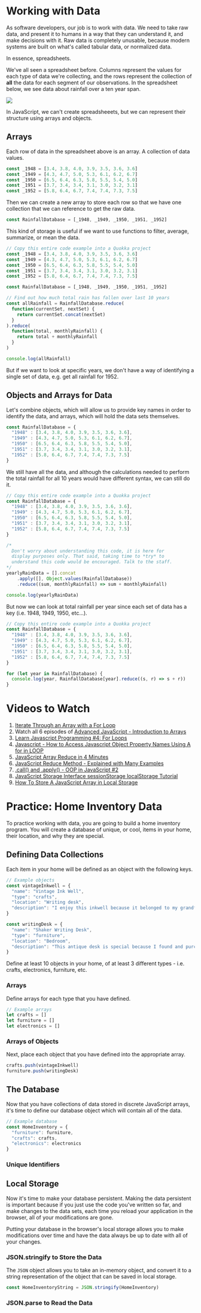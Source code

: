 # Working with Data

As software developers, our job is to work with data. We need to take raw data, and present it to humans in a way that they can understand it, and make decisions with it. Raw data is completely unusable, because modern systems are built on what's called tabular data, or normalized data.

In essence, spreadsheets.

We've all seen a spreadsheet before. Columns represent the values for each type of data we're collecting, and the rows represent the collection of **all** the data for each segment of our observations. In the spreadsheet below, we see data about rainfall over a ten year span.

![](./images/tabulardata.png)

In JavaScript, we can't create spreadsheeets, but we can represent their structure using arrays and objects.

## Arrays

Each row of data in the spreadsheet above is an array. A collection of data values.

```js
const _1948 = [3.4, 3.8, 4.0, 3.9, 3.5, 3.6, 3.6]
const _1949 = [4.3, 4.7, 5.0, 5.3, 6.1, 6.2, 6.7]
const _1950 = [6.5, 6.4, 6.3, 5.8, 5.5, 5.4, 5.0]
const _1951 = [3.7, 3.4, 3.4, 3.1, 3.0, 3.2, 3.1]
const _1952 = [5.8, 6.4, 6.7, 7.4, 7.4, 7.3, 7.5]
```

Then we can create a new array to store each row so that we have one collection that we can reference to get the raw data.

```js
const RainfallDatabase = [_1948, _1949, _1950, _1951, _1952]
```

This kind of storage is useful if we want to use functions to filter, average, summarize, or mean the data.

```js
// Copy this entire code example into a Quokka project
const _1948 = [3.4, 3.8, 4.0, 3.9, 3.5, 3.6, 3.6]
const _1949 = [4.3, 4.7, 5.0, 5.3, 6.1, 6.2, 6.7]
const _1950 = [6.5, 6.4, 6.3, 5.8, 5.5, 5.4, 5.0]
const _1951 = [3.7, 3.4, 3.4, 3.1, 3.0, 3.2, 3.1]
const _1952 = [5.8, 6.4, 6.7, 7.4, 7.4, 7.3, 7.5]

const RainfallDatabase = [_1948, _1949, _1950, _1951, _1952]

// Find out how much total rain has fallen over last 10 years
const allRainfall = RainfallDatabase.reduce(
  function(currentSet, nextSet) {
    return currentSet.concat(nextSet)
  }
).reduce(
  function(total, monthlyRainfall) {
    return total + monthlyRainfall
  }
)

console.log(allRainfall)
```

But if we want to look at specific years, we don't have a way of identifying a single set of data, e.g. get all rainfall for 1952.

## Objects and Arrays for Data

Let's combine objects, which will allow us to provide key names in order to identify the data, and arrays, which will hold the data sets themselves.

```js
const RainfallDatabase = {
  "1948" : [3.4, 3.8, 4.0, 3.9, 3.5, 3.6, 3.6],
  "1949" : [4.3, 4.7, 5.0, 5.3, 6.1, 6.2, 6.7],
  "1950" : [6.5, 6.4, 6.3, 5.8, 5.5, 5.4, 5.0],
  "1951" : [3.7, 3.4, 3.4, 3.1, 3.0, 3.2, 3.1],
  "1952" : [5.8, 6.4, 6.7, 7.4, 7.4, 7.3, 7.5]
}
```

We still have all the data, and although the calculations needed to perform the total rainfall for all 10 years would have different syntax, we can still do it.

```js
// Copy this entire code example into a Quokka project
const RainfallDatabase = {
  "1948" : [3.4, 3.8, 4.0, 3.9, 3.5, 3.6, 3.6],
  "1949" : [4.3, 4.7, 5.0, 5.3, 6.1, 6.2, 6.7],
  "1950" : [6.5, 6.4, 6.3, 5.8, 5.5, 5.4, 5.0],
  "1951" : [3.7, 3.4, 3.4, 3.1, 3.0, 3.2, 3.1],
  "1952" : [5.8, 6.4, 6.7, 7.4, 7.4, 7.3, 7.5]
}

/*
  Don't worry about understanding this code, it is here for 
  display purposes only. That said, taking time to *try* to
  understand this code would be encouraged. Talk to the staff.
*/
yearlyRainData = [].concat
    .apply([], Object.values(RainfallDatabase))
    .reduce((sum, monthlyRainfall) => sum + monthlyRainfall)

console.log(yearlyRainData)
```

But now we can look at total rainfall per year since each set of data has a key (i.e. 1948, 1949, 1950, etc...).

```js
// Copy this entire code example into a Quokka project
const RainfallDatabase = {
  "1948" : [3.4, 3.8, 4.0, 3.9, 3.5, 3.6, 3.6],
  "1949" : [4.3, 4.7, 5.0, 5.3, 6.1, 6.2, 6.7],
  "1950" : [6.5, 6.4, 6.3, 5.8, 5.5, 5.4, 5.0],
  "1951" : [3.7, 3.4, 3.4, 3.1, 3.0, 3.2, 3.1],
  "1952" : [5.8, 6.4, 6.7, 7.4, 7.4, 7.3, 7.5]
}

for (let year in RainfallDatabase) {
  console.log(year, RainfallDatabase[year].reduce((s, r) => s + r))
}
```

# Videos to Watch

1. [Iterate Through an Array with a For Loop](https://www.youtube.com/watch?v=IIiZcu3JSsQ)
1. Watch all 6 episodes of [Advanced JavaScript - Introduction to Arrays](https://www.youtube.com/watch?v=UqWN8LXUldc&list=PLvZkOAgBYrsSMNbUiupQpQahsdyjaY6EM)
1. [Learn Javascript Programming #4: For Loops](https://youtu.be/BxFi7vVZx4s?t=1384)
1. [Javascript - How to Access Javascript Object Property Names Using A for in LOOP](https://www.youtube.com/watch?v=fDBuAnu0fvo)
1. [JavaScript Array Reduce in 4 Minutes](https://www.youtube.com/watch?v=tsIAyUQc8Ig)
1. [JavaScript Reduce Method - Explained with Many Examples](https://www.youtube.com/watch?v=7tAueErVUQU)
1. [.call() and .apply() - OOP in JavaScript #2](https://www.youtube.com/watch?v=qLhokqv0zxg)
1. [JavaScript Storage Interface sessionStorage localStorage Tutorial](https://www.youtube.com/watch?v=klLMeL7I4O0)
1. [How To Store A JavaScript Array in Local Storage](https://www.youtube.com/watch?v=RbfG7NLKDgQ)

# Practice: Home Inventory Data

To practice working with data, you are going to build a home inventory program. You will create a database of unique, or cool, items in your home, their location, and why they are special.

## Defining Data Collections

Each item in your home will be defined as an object with the following keys.

```js
// Example objects
const vintageInkwell = {
  "name": "Vintage Ink Well",
  "type": "crafts",
  "location": "Writing desk",
  "description": "I enjoy this inkwell because it belonged to my grandfather and holds enough ink to survive weeks of writing."
}

const writingDesk = {
  "name": "Shaker Writing Desk",
  "type": "furniture",
  "location": "Bedroom",
  "description": "This antique desk is special because I found and purchased it with my wife at an Ohio Amish auction."
}
```

Define at least 10 objects in your home, of at least 3 different types - i.e. crafts, electronics, furniture, etc.

### Arrays

Define arrays for each type that you have defined.

```js
// Example arrays
let crafts = []
let furniture = []
let electronics = []
```

### Arrays of Objects

Next, place each object that you have defined into the appropriate array.

```js
crafts.push(vintageInkwell)
furniture.push(writingDesk)
```

## The Database

Now that you have collections of data stored in discrete JavaScript arrays, it's time to define our database object which will contain all of the data.

```js
// Example database
const HomeInventory = {
  "furniture": furniture,
  "crafts": crafts,
  "electronics": electronics
}
```

### Unique Identifiers

## Local Storage

Now it's time to make your database persistent. Making the data persistent is important because if you just use the code you've written so far, and make changes to the data sets, each time you reload your application in the browser, all of your modifications are gone.

Putting your database in the browser's local storage allows you to make modifications over time and have the data always be up to date with all of your changes.

### JSON.stringify to Store the Data

The `JSON` object allows you to take an in-memory object, and convert it to a string representation of the object that can be saved in local storage. 

```js
const HomeInventoryString = JSON.stringify(HomeInventory)
```

### JSON.parse to Read the Data


